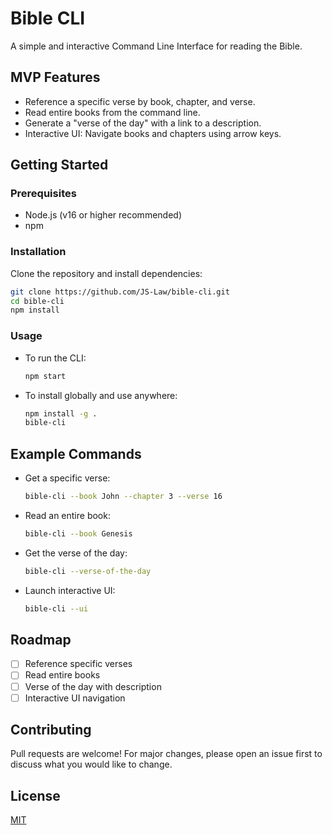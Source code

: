 # Bible CLI

A simple and interactive Command Line Interface for reading the Bible.

## MVP Features

- Reference a specific verse by book, chapter, and verse.
- Read entire books from the command line.
- Generate a "verse of the day" with a link to a description.
- Interactive UI: Navigate books and chapters using arrow keys.

## Getting Started

### Prerequisites

- Node.js (v16 or higher recommended)
- npm

### Installation

Clone the repository and install dependencies:

```sh
git clone https://github.com/JS-Law/bible-cli.git
cd bible-cli
npm install
```

### Usage

- To run the CLI:

  ```sh
  npm start
  ```

- To install globally and use anywhere:

  ```sh
  npm install -g .
  bible-cli
  ```

## Example Commands

- Get a specific verse:

  ```sh
  bible-cli --book John --chapter 3 --verse 16
  ```

- Read an entire book:

  ```sh
  bible-cli --book Genesis
  ```

- Get the verse of the day:

  ```sh
  bible-cli --verse-of-the-day
  ```

- Launch interactive UI:

  ```sh
  bible-cli --ui
  ```

## Roadmap

- [ ] Reference specific verses
- [ ] Read entire books
- [ ] Verse of the day with description
- [ ] Interactive UI navigation

## Contributing

Pull requests are welcome! For major changes, please open an issue first to discuss what you would like to change.

## License

[MIT](LICENSE)
